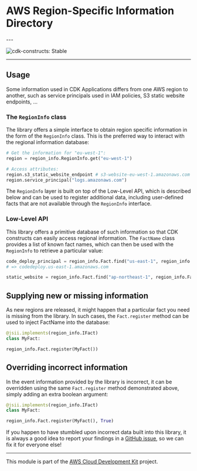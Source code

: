 # AWS Region-Specific Information Directory

<!--BEGIN STABILITY BANNER-->---


![cdk-constructs: Stable](https://img.shields.io/badge/cdk--constructs-stable-success.svg?style=for-the-badge)

---
<!--END STABILITY BANNER-->

## Usage

Some information used in CDK Applications differs from one AWS region to
another, such as service principals used in IAM policies, S3 static website
endpoints, ...

### The `RegionInfo` class

The library offers a simple interface to obtain region specific information in
the form of the `RegionInfo` class. This is the preferred way to interact with
the regional information database:

```python
# Get the information for "eu-west-1":
region = region_info.RegionInfo.get("eu-west-1")

# Access attributes:
region.s3_static_website_endpoint # s3-website-eu-west-1.amazonaws.com
region.service_principal("logs.amazonaws.com")
```

The `RegionInfo` layer is built on top of the Low-Level API, which is described
below and can be used to register additional data, including user-defined facts
that are not available through the `RegionInfo` interface.

### Low-Level API

This library offers a primitive database of such information so that CDK
constructs can easily access regional information. The `FactName` class provides
a list of known fact names, which can then be used with the `RegionInfo` to
retrieve a particular value:

```python
code_deploy_principal = region_info.Fact.find("us-east-1", region_info.FactName.service_principal("codedeploy.amazonaws.com"))
# => codedeploy.us-east-1.amazonaws.com

static_website = region_info.Fact.find("ap-northeast-1", region_info.FactName.S3_STATIC_WEBSITE_ENDPOINT)
```

## Supplying new or missing information

As new regions are released, it might happen that a particular fact you need is
missing from the library. In such cases, the `Fact.register` method can be used
to inject FactName into the database:

```python
@jsii.implements(region_info.IFact)
class MyFact:

region_info.Fact.register(MyFact())
```

## Overriding incorrect information

In the event information provided by the library is incorrect, it can be
overridden using the same `Fact.register` method demonstrated above, simply
adding an extra boolean argument:

```python
@jsii.implements(region_info.IFact)
class MyFact:

region_info.Fact.register(MyFact(), True)
```

If you happen to have stumbled upon incorrect data built into this library, it
is always a good idea to report your findings in a [GitHub issue](https://github.com/aws/aws-cdk/issues), so we can fix
it for everyone else!

---


This module is part of the [AWS Cloud Development Kit](https://github.com/aws/aws-cdk) project.
